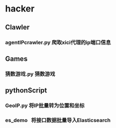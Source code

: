 # hacker
## Clawler
### agentIPcrawler.py 爬取xici代理的ip端口信息

## Games
### 猜数游戏.py 猜数游戏

## pythonScript
### GeoIP.py  将IP批量转为位置和坐标
### es_demo   将接口数据批量导入Elasticsearch
